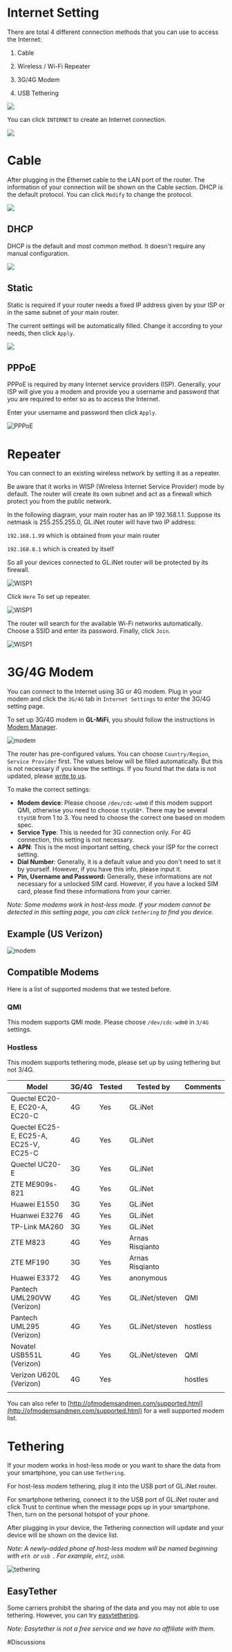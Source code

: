 # Internet Setting

There are total 4 different connection methods that you can use to access the Internet:

1)  Cable

2)   Wireless / Wi-Fi Repeater

3)   3G/4G Modem

4)   USB Tethering

![](https://static.gl-inet.com/docs/en/3/setup/internet/4ways.jpg)

You can click `INTERNET` to create an Internet connection.

![](https://static.gl-inet.com/docs/en/3/setup/internet/internet.jpg)

  

# Cable

After plugging in the Ethernet cable to the LAN port of the router. The information of your connection will be shown on the Cable section. DHCP is the default protocol. You can click `Modify` to change the protocol.

![](https://static.gl-inet.com/docs/en/3/setup/internet/dhcp_page.jpg)



## DHCP

DHCP is the default and most common method. It doesn't require any manual configuration.

![](https://static.gl-inet.com/docs/en/3/setup/internet/dhcp.jpg)



## Static

Static is required if your router needs a fixed IP address given by your ISP or in the same subnet of your main router.

The current settings will be automatically filled. Change it according to your needs, then click `Apply`.

![](https://static.gl-inet.com/docs/en/3/setup/internet/static.jpg)



## PPPoE

PPPoE is required by many Internet service providers (ISP). Generally, your ISP will give you a modem and provide you a username and password that you are required to enter so as to access the Internet.

Enter your username and password then click `Apply`.

![PPPoE](https://static.gl-inet.com/docs/en/3/setup/internet/pppoe_page.jpg)



# Repeater

You can connect to an existing wireless network by setting it as a repeater. 

Be aware that it works in WISP (Wireless Internet Service Provider) mode by default. The router will create its own subnet and act as a firewall which protect you from the public network.

In the following diagram, your main router has an IP 192.168.1.1. Suppose its netmask is 255.255.255.0, GL.iNet router will have two IP address:

`192.168.1.99` which is obtained from your main router

`192.168.8.1` which is created by itself

So all your devices connected to GL.iNet router will be protected by its firewall.

![WISP1](https://static.gl-inet.com/docs/en/3/setup/internet/wisp1.png)



Click `Here` To set up repeater.

![WISP1](https://static.gl-inet.com/docs/en/3/setup/internet/wisp1.jpg)



The router will search for the available Wi-Fi networks automatically. Choose a SSID and enter its password. Finally, click `Join`.

![WISP1](https://static.gl-inet.com/docs/en/3/setup/internet/wisp2.jpg)





# 3G/4G Modem

You can connect to the Internet using 3G or 4G modem. Plug in your modem and click the `3G/4G` tab in `Internet Settings` to enter the 3G/4G setting page. 

To set up 3G/4G modem in **GL-MiFi**, you should follow the instructions in [Modem Manager](modem_manager.md).

![modem](src/internet/mifi_connection.jpg)

The router has pre-configured values. You can choose `Country/Region`,  `Service Provider` first. The values below will be filled automatically. But this is not necessary if you know the settings. If you found that the data is not updated, please [write to us](mailto:support@gl-inet.com).

To make the correct settings:

- **Modem device**: Please choose `/dev/cdc-wdm0` if this modem support QMI, otherwise you need to choose `ttyUSB*`. There may be several `ttyUSB` from 1 to 3. You need to choose the correct one based on modem spec.
- **Service Type**: This is needed for 3G connection only. For 4G connection, this setting is not necessary.
- **APN**: This is the most important setting, check your ISP for the correct setting.
- **Dial Number**: Generally, it is a default value and you don't need to set it by yourself. However, if you have this info, please input it.
- **Pin, Username and Password:** Generally, these informations are not necessary for a unlocked SIM card. However, if you have a locked SIM card, please find these informations from your carrier.

*Note: Some modems work in host-less mode. If your modem cannot be detected in this setting page, you can click `tethering` to find you device.*



## Example (US Verizon)

![modem](src/internet/verizon_apn.jpg)



## Compatible Modems

Here is a list of supported modems that we tested before. 

### QMI
This modem supports QMI mode. Please choose `/dev/cdc-wdm0` in `3/4G` settings.
### Hostless 
This modem supports tethering mode, please set up by using tethering but not 3/4G.

| Model                                  | 3G/4G | Tested | Tested by       | Comments |
| -------------------------------------- | ----- | ------ | --------------- | -------- |
| Quectel EC20-E, EC20-A, EC20-C         | 4G    | Yes    | GL.iNet         |          |
| Quectel EC25-E, EC25-A, EC25-V, EC25-C | 4G    | Yes    | GL.iNet         |          |
| Quectel UC20-E                         | 3G    | Yes    | GL.iNet         |          |
| ZTE ME909s-821                         | 4G    | Yes    | GL.iNet         |          |
| Huawei E1550                           | 3G    | Yes    | GL.iNet         |          |
| Huanwei E3276                          | 4G    | Yes    | GL.iNet         |          |
| TP-Link MA260                          | 3G    | Yes    | GL.iNet         |          |
| ZTE M823                               | 4G    | Yes    | Arnas Risqianto |          |
| ZTE MF190                              | 3G    | Yes    | Arnas Risqianto |          |
| Huawei E3372                           | 4G    | Yes    | anonymous       |          |
| Pantech UML290VW (Verizon)             | 4G    | Yes    | GL.iNet/steven  | QMI      |
| Pantech UML295 (Verizon)               | 4G    | Yes    | GL.iNet/steven  | hostless |
| Novatel USB551L (Verizon)              | 4G    | Yes    | GL.iNet/steven  | QMI      |
| Verizon U620L (Verizon)                | 4G    | Yes    |                 | hostles  |
|                                        |       |        |                 |          |

You can also refer to [http://ofmodemsandmen.com/supported.html](http://ofmodemsandmen.com/supported.html) for a well supported modem list.



# Tethering

If your modem works in host-less mode or you want to share the data from your smartphone, you can use `Tethering`. 

For host-less modem tethering, plug it into the USB port of GL.iNet router.

For smartphone tethering, connect it to the USB port of GL.iNet router and click Trust to continue when the message pops up in your smartphone. Then, turn on the personal hotspot of your phone. 

After plugging in your device, the Tethering connection will update and your device will be shown on the device list.

*Note: A newly-added phone of host-less modem will be named beginning with `eth `or `usb `. For example, `eht2`, `usb0`.*

![tethering](https://static.gl-inet.com/docs/en/3/setup/internet/tethering.jpg)



## EasyTether

Some carriers prohibit the sharing of the data and you may not able to use tethering. However, you can try [easytethering](/app/tether.md). 

*Note: Easytether is not a free service and we have no affiliate with them.*



#Discussions